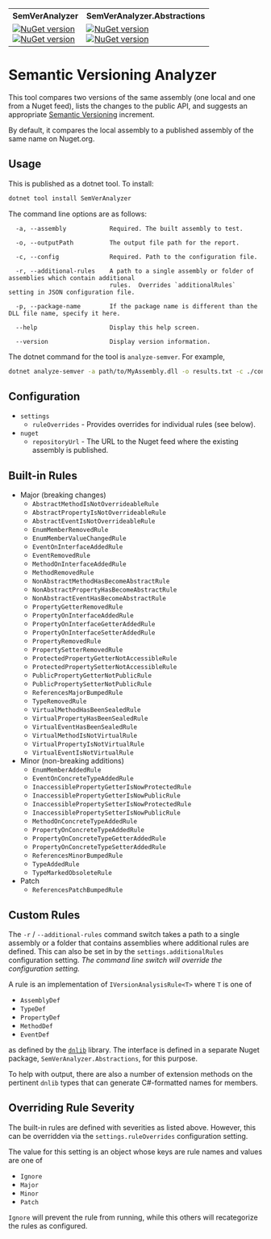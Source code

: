 <table>
  <tr>
    <th>SemVerAnalyzer</th>
    <th>SemVerAnalyzer.Abstractions</th>
  </tr>
  <tr>
    <td>
      <a href="https://www.nuget.org/packages/SemVerAnalyzer/">
        <img alt="NuGet version" src="https://img.shields.io/nuget/v/SemVerAnalyzer.svg?svg=true"></img><br>
        <img alt="NuGet version" src="https://img.shields.io/nuget/dt/SemVerAnalyzer.svg?svg=true"></img>
      </a>
    </td>
    <td>
      <a href="https://www.nuget.org/packages/SemVerAnalyzer.Abstractions/">
        <img alt="NuGet version" src="https://img.shields.io/nuget/v/SemVerAnalyzer.Abstractions.svg?svg=true"></img><br>
        <img alt="NuGet version" src="https://img.shields.io/nuget/dt/SemVerAnalyzer.Abstractions.svg?svg=true"></img>
      </a>
    </td>
  </tr>
</table>

# Semantic Versioning Analyzer

This tool compares two versions of the same assembly (one local and one from a Nuget feed), lists the changes to the public API, and suggests an appropriate [Semantic Versioning](https://semver.org/) increment.

By default, it compares the local assembly to a published assembly of the same name on Nuget.org.

## Usage

This is published as a dotnet tool.  To install:

```sh
dotnet tool install SemVerAnalyzer
```

The command line options are as follows:

```
  -a, --assembly            Required. The built assembly to test.

  -o, --outputPath          The output file path for the report.

  -c, --config              Required. Path to the configuration file.

  -r, --additional-rules    A path to a single assembly or folder of assemblies which contain additional
                            rules.  Overrides `additionalRules` setting in JSON configuration file.

  -p, --package-name		If the package name is different than the DLL file name, specify it here.

  --help                    Display this help screen.

  --version                 Display version information.
```

The dotnet command for the tool is `analyze-semver`. For example,

```sh
dotnet analyze-semver -a path/to/MyAssembly.dll -o results.txt -c ./config.json
```

## Configuration

- `settings`
  - `ruleOverrides` - Provides overrides for individual rules (see below).
- `nuget`
  - `repositoryUrl` - The URL to the Nuget feed where the existing assembly is published.

## Built-in Rules

- Major (breaking changes)
  - `AbstractMethodIsNotOverrideableRule`
  - `AbstractPropertyIsNotOverrideableRule`
  - `AbstractEventIsNotOverrideableRule`
  - `EnumMemberRemovedRule`
  - `EnumMemberValueChangedRule`
  - `EventOnInterfaceAddedRule`
  - `EventRemovedRule`
  - `MethodOnInterfaceAddedRule`
  - `MethodRemovedRule`
  - `NonAbstractMethodHasBecomeAbstractRule`
  - `NonAbstractPropertyHasBecomeAbstractRule`
  - `NonAbstractEventHasBecomeAbstractRule`
  - `PropertyGetterRemovedRule`
  - `PropertyOnInterfaceAddedRule`
  - `PropertyOnInterfaceGetterAddedRule`
  - `PropertyOnInterfaceSetterAddedRule`
  - `PropertyRemovedRule`
  - `PropertySetterRemovedRule`
  - `ProtectedPropertyGetterNotAccessibleRule`
  - `ProtectedPropertySetterNotAccessibleRule`
  - `PublicPropertyGetterNotPublicRule`
  - `PublicPropertySetterNotPublicRule`
  - `ReferencesMajorBumpedRule`
  - `TypeRemovedRule`
  - `VirtualMethodHasBeenSealedRule`
  - `VirtualPropertyHasBeenSealedRule`
  - `VirtualEventHasBeenSealedRule`
  - `VirtualMethodIsNotVirtualRule`
  - `VirtualPropertyIsNotVirtualRule`
  - `VirtualEventIsNotVirtualRule`
- Minor (non-breaking additions)
  - `EnumMemberAddedRule`
  - `EventOnConcreteTypeAddedRule`
  - `InaccessiblePropertyGetterIsNowProtectedRule`
  - `InaccessiblePropertyGetterIsNowPublicRule`
  - `InaccessiblePropertySetterIsNowProtectedRule`
  - `InaccessiblePropertySetterIsNowPublicRule`
  - `MethodOnConcreteTypeAddedRule`
  - `PropertyOnConcreteTypeAddedRule`
  - `PropertyOnConcreteTypeGetterAddedRule`
  - `PropertyOnConcreteTypeSetterAddedRule`
  - `ReferencesMinorBumpedRule`
  - `TypeAddedRule`
  - `TypeMarkedObsoleteRule`
- Patch
  - `ReferencesPatchBumpedRule`

## Custom Rules

The `-r` / `--additional-rules` command switch takes a path to a single assembly or a folder that contains assemblies where additional rules are defined.  This can also be set in by the `settings.additionalRules` configuration setting.  *The command line switch will override the configuration setting.*

A rule is an implementation of `IVersionAnalysisRule<T>` where `T` is one of

- `AssemblyDef`
- `TypeDef`
- `PropertyDef`
- `MethodDef`
- `EventDef`

as defined by the [`dnlib`](https://github.com/0xd4d/dnlib) library.  The interface is defined in a separate Nuget package, `SemVerAnalyzer.Abstractions`, for this purpose.

To help with output, there are also a number of extension methods on the pertinent `dnlib` types that can generate C#-formatted names for members.

## Overriding Rule Severity

The built-in rules are defined with severities as listed above.  However, this can be overridden via the `settings.ruleOverrides` configuration setting.

The value for this setting is an object whose keys are rule names and values are one of

- `Ignore`
- `Major`
- `Minor`
- `Patch`

`Ignore` will prevent the rule from running, while this others will recategorize the rules as configured.
